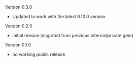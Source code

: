 Version 0.3.0
  - Updated to work with the latest 0.10.0 version

Version 0.2.0

  - initial release (migrated from previous internal/private gem)

Version 0.1.0

  - no working public release
